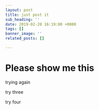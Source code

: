 ```yaml
---
layout: post
title: just post it
sub_heading: ''
date: 2019-02-28 16:19:00 +0000
tags: []
banner_image: ''
related_posts: []

---
```

# Please show me this

trying again

try three

try four